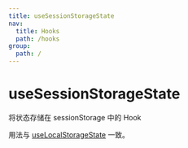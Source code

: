 ```yaml
---
title: useSessionStorageState
nav:
  title: Hooks
  path: /hooks
group:
  path: /
---
```


# useSessionStorageState

将状态存储在 sessionStorage 中的 Hook

用法与 [useLocalStorageState](./use-local-storage-state) 一致。
